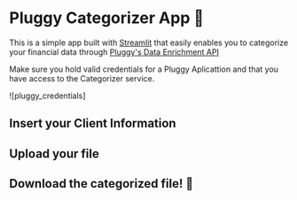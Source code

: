 
# Pluggy Categorizer App :tada: 

This is a simple app built with [Streamlit](https://streamlit.io/) that easily enables you to categorize your financial data through [Pluggy's Data Enrichment API](https://pluggy.notion.site/Data-Enrichment-Documentation-a118201ab35f432280584418d8de2928)


Make sure you hold valid credentials for a Pluggy Aplicattion and that you have access to the Categorizer service. 

![pluggy_credentials]

## Insert your Client Information 

## Upload your file 

## Download the categorized file! :raised_hands: 
